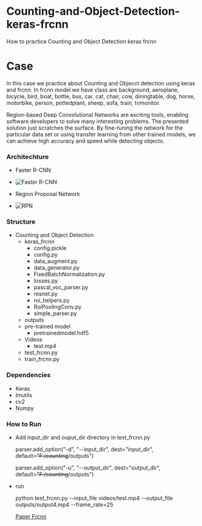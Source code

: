 # Counting-and-Object-Detection-keras-frcnn
How to practice Counting and Object Detection keras frcnn

# Case
In this case we practice about Counting and Objecct detection using keras and frcnn. In frcnn model we have class are background, aeroplane, bicycle, bird, boat, bottle, bus, car, cat, chair, cow, diningtable, dog, horse, motorbike, person, pottedplant, sheep, sofa, train, tvmonitor.

Region-based Deep Convolutional Networks are exciting tools, enabling software developers to solve many interesting problems. The presented solution just scratches the surface. By fine-tuning the network for the particular data set or using transfer learning from other trained models, we can achieve high accuracy and speed while detecting objects.

### Architechture
- Faster R-CNN
- 
  ![Faster R-CNN](https://raw.githubusercontent.com/sunshineatnoon/Paper-Collection/master/images/faster-rcnn.png)

- Region Proposal Network
- 
  ![RPN](https://raw.githubusercontent.com/sunshineatnoon/Paper-Collection/master/images/RPN.png)


### Structure
* Counting and Object Detection
  * keras_frcnn
    * config.pickle
    * config.py
    * data_augment.py
    * data_generator.py
    * FixedBatchNormalization.py
    * losses.py
    * pascal_voc_parser.py
    * resnet.py
    * roi_helpers.py
    * RoiPoolingConv.py
    * simple_parser.py 
  * outputs
  * pre-trained model
    * pretrainedmodel.hdf5
  * Videos
    * test.mp4
  * test_frcnn.py
  * train_frcnn.py
  
### Dependencies
  * Keras
  * Imutils
  * cv2
  * Numpy
                  
### How to Run
  * Add input_dir and ouput_dir directory in test_frcnn.py
    
    parser.add_option("-d", "--input_dir", dest="input_dir", default=~~"F:/counting~~/outputs")
    
    parser.add_option("-u", "--output_dir", dest="output_dir", default=~~"F:/counting~~/outputs")
  * run
    
    python test_frcnn.py --input_file videos/test.mp4 --output_file outputs/output4.mp4 --frame_rate=25
    
    [Paper Frcnn](https://github.com/sunshineatnoon/Paper-Collection/blob/master/Faster%20R-CNN.md)

